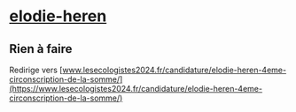 # [elodie-heren](https://nouveau-front-populaire-legislatives-2024.fr/elodie-heren)

## Rien à faire
Redirige vers [www.lesecologistes2024.fr/candidature/elodie-heren-4eme-circonscription-de-la-somme/](https://www.lesecologistes2024.fr/candidature/elodie-heren-4eme-circonscription-de-la-somme/)